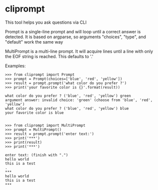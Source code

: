 cliprompt
=========

This tool helps you ask questions via CLI

Prompt is a single-line prompt and will loop until a correct answer
is detected. It is based on argparse, so arguments "choices", "type",
and "default" work the same way

MultiPrompt is a multi-line prompt. It will acquire lines until a line
with only the EOF string is reached. This defaults to '.'

Examples:

    >>> from cliprompt import Prompt
    >>> prompt = Prompt(choices=['blue', 'red', 'yellow'])
    >>> result = prompt.prompt('what color do you prefer ?')
    >>> print('your favorite color is {}'.format(result))

    what color do you prefer ? ('blue', 'red', 'yellow') green
    argument answer: invalid choice: 'green' (choose from 'blue', 'red', 'yellow')
    what color do you prefer ? ('blue', 'red', 'yellow') blue
    your favorite color is blue


    >>> from cliprompt import MultiPrompt
    >>> prompt = MultiPrompt()
    >>> result = prompt.prompt('enter text:')
    >>> print('***')
    >>> print(result)
    >>> print('***')

    enter text: (finish with ".")
    hello world
    this is a test
    .
    ***
    hello world
    this is a test
    ***
